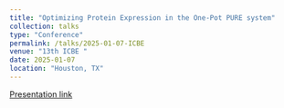 ```yaml
---
title: "Optimizing Protein Expression in the One-Pot PURE system"
collection: talks
type: "Conference"
permalink: /talks/2025-01-07-ICBE
venue: "13th ICBE "
date: 2025-01-07
location: "Houston, TX"
---
```


[Presentation link](https://yzhang952.github.io/files/ICBE2025.pdf)
